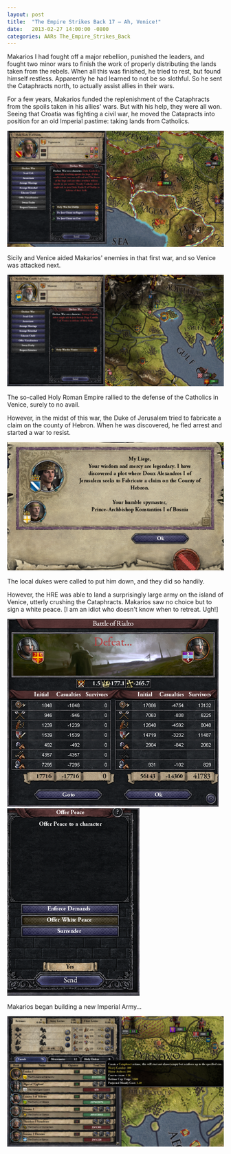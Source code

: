 ```yaml
---
layout: post
title:  "The Empire Strikes Back 17 – Ah, Venice!"
date:   2013-02-27 14:00:00 -0800
categories: AARs The_Empire_Strikes_Back
---
```

Makarios I had fought off a major rebellion, punished the leaders, and fought two minor wars to finish the work of properly distributing the lands taken from the rebels. When all this was finished, he tried to rest, but found himself restless. Apparently he had learned to not be so slothful. So he sent the Cataphracts north, to actually assist allies in their wars.

For a few years, Makarios funded the replenishment of the Cataphracts from the spoils taken in his allies' wars. But with his help, they were all won. Seeing that Croatia was fighting a civil war, he moved the Catapracts into position for an old Imperial pastime: taking lands from Catholics.

![](/assets/tesb_images/17-1.png)

Sicily and Venice aided Makarios' enemies in that first war, and so Venice was attacked next.

![](/assets/tesb_images/17-2.png)

The so-called Holy Roman Empire rallied to the defense of the Catholics in Venice, surely to no avail.

However, in the midst of this war, the Duke of Jerusalem tried to fabricate a claim on the county of Hebron. When he was discovered, he fled arrest and started a war to resist.

![](/assets/tesb_images/17-3.png)

The local dukes were called to put him down, and they did so handily.

However, the HRE was able to land a surprisingly large army on the island of Venice, utterly crushing the Cataphracts. Makarios saw no choice but to sign a white peace. [I am an idiot who doesn't know when to retreat. Ugh!]

![](/assets/tesb_images/17-4.png)  
![](/assets/tesb_images/17-5.png)

Makarios began building a new Imperial Army…

![](/assets/tesb_images/17-6.png)